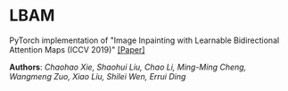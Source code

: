 # LBAM

PyTorch implementation of "Image Inpainting with Learnable Bidirectional Attention Maps (ICCV 2019)" [[Paper]](https://arxiv.org/abs/1909.00968)

**Authors**: _Chaohao Xie, Shaohui Liu, Chao Li, Ming-Ming Cheng, Wangmeng Zuo, Xiao Liu, Shilei Wen, Errui Ding_



